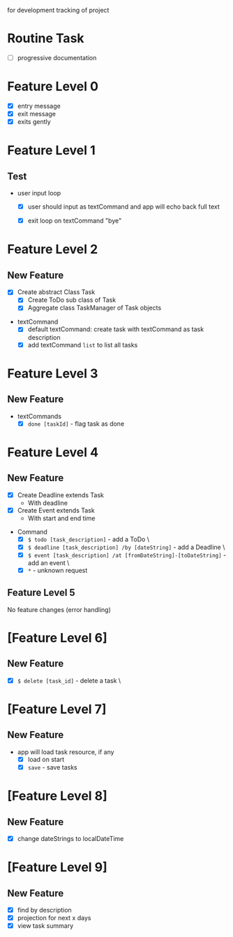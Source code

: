 for development tracking of project

# Routine Task
- [ ] progressive documentation

# Feature Level 0

- [x] entry message
- [x] exit message
- [x] exits gently

# Feature Level 1

## Test
- user input loop
    - [x] user should input as textCommand and app will echo back full text
    - [x] exit loop on textCommand "bye"


# Feature Level 2

## New Feature
- [x] Create abstract Class Task
    - [x] Create ToDo sub class of Task
    - [x] Aggregate class TaskManager of Task objects
- textCommand
    - [x] default textCommand: create task with textCommand as task description
    - [x] add textCommand `list` to list all tasks
  
# Feature Level 3

## New Feature

- textCommands
  - [x] `done [taskId]` - flag task as done

# Feature Level 4

## New Feature


- [x] Create Deadline extends Task
  - With deadline
- [x] Create Event extends Task
  - With start and end time
- Command
  - [x] `$ todo [task_description]` - add a ToDo \
  - [x] `$ deadline [task_description] /by [dateString]` - add a Deadline \
  - [x] `$ event [task_description] /at [fromDateString]-[toDateString]` - add an event \
  - [x] `*` - unknown request

## Feature Level 5

No feature changes (error handling)

# [Feature Level 6]

## New Feature

- [x] `$ delete [task_id]` - delete a task \


# [Feature Level 7]

## New Feature

- app will load task resource, if any
  - [x] load on start
  - [x] `save` - save tasks

# [Feature Level 8]

## New Feature

- [x] change dateStrings to localDateTime


# [Feature Level 9]

## New Feature

- [x] find by description
- [x] projection for next x days
- [x] view task summary